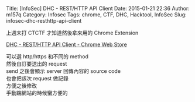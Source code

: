 Title: [InfoSec] DHC - REST/HTTP API Client
Date: 2015-01-21 22:36
Author: m157q
Category: Infosec
Tags: chrome, CTF, DHC, Hacktool, InfoSec
Slug: infosec-dhc-resthttp-api-client

上週末打 CTCTF 才知道然後拿來用的 Chrome Extension  
  
<!--more-->  
  
[DHC - REST/HTTP API Client - Chrome Web Store](https://chrome.google.com/webstore/detail/dhc-resthttp-api-client/aejoelaoggembcahagimdiliamlcdmfm?hl=en)  
  
可以選 http/https 和不同的 method  
然後自訂要送出的 request  
send 之後會顯示 server 回傳內容的 source code  
也會把該次 request 做記錄  
方便之後修改  
手動踹網站的時候蠻方便的  